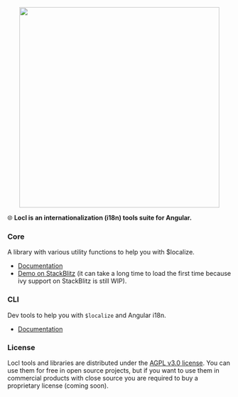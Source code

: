 <p align="center"><img src="https://raw.githubusercontent.com/loclapp/locl/master/apps/web/src/assets/img/locl-social.png" width="450"></p>

🌐 **Locl is an internationalization (i18n) tools suite for Angular.**

### Core

A library with various utility functions to help you with \$localize.

- [Documentation](libs/core)
- [Demo on StackBlitz](https://stackblitz.com/edit/ivy-ovy4cd) (it can take a long time to load the first time because ivy support on StackBlitz is still WIP).

### CLI

Dev tools to help you with `$localize` and Angular i18n.

- [Documentation](libs/cli)

### License

Locl tools and libraries are distributed under the [AGPL v3.0 license](<https://tldrlegal.com/license/gnu-affero-general-public-license-v3-(agpl-3.0)>).
You can use them for free in open source projects, but if you want to use them in commercial products with close source you are required to buy a proprietary license (coming soon).

